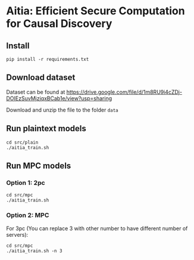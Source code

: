 # Aitia: Efficient Secure Computation for Causal Discovery

## Install
```
pip install -r requirements.txt
```

## Download dataset
Dataset can be found at https://drive.google.com/file/d/1m8RU9i4cZDj-DOIEzSuvMjzjqxBCab1e/view?usp=sharing

Download and unzip the file to the folder `data`

## Run plaintext models
```
cd src/plain
./aitia_train.sh
```

## Run MPC models

### Option 1: 2pc
```
cd src/mpc
./aitia_train.sh
```

### Option 2: MPC

For 3pc (You can replace 3 with other number to have different number of servers):
```
cd src/mpc
./aitia_train.sh -n 3
```
